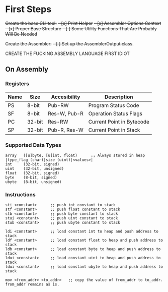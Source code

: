 # First Steps

~~Create the base CLI tool:~~ 
~~- [x] Print Helper~~ 
~~- [x] Assembler Options Context~~ 
~~- [x] Proper Base Structure~~ 
~~- [ ] Some Utility Functions That Are Probably Will Be Needed~~ 

~~Create the Assembler:~~ 
~~- [ ] Set up the AssemblerOutput class~~.

CREATE THE FUCKING ASSEMBLY LANGUAGE FIRST IDIOT

## On Assembly

### Registers

| Name | Size   | Accesibility | Description               |
|------|--------|--------------|---------------------------|
| PS   | 8-bit  | Pub-RW       | Program Status Code       |
| SF   | 8-bit  | Res-W, Pub-R | Operation Status Flags    |
| PC   | 32-bit | Res-RW       | Current Point in Bytecode |
| SP   | 32-bit | Pub-R, Res-W | Current Point in Stack    |

### Supported Data Types

```
array   ([u]byte, [u]int, float)      ;; Always stored in heap |type_flag (char)|size (uint)|<values>|
int     (32-bit, signed)
uint    (32-bit, unsigned)
float   (32-bit, signed)
byte    (8-bit, signed)
ubyte   (8-bit, unsigned)
```

### Instructions

```
sti <constant>      ;; push int constant to stack
stf <constant>      ;; push float constant to stack
stb <constant>      ;; push byte constant to stack
stui <constant>     ;; push uint constant to stack
stub <constant>     ;; push ubyte constant to stack

ldi <constant>      ;; load constant int to heap and push address to stack 
ldf <constant>      ;; load constant float to heap and push address to stack 
ldb <constant>      ;; load constant byte to heap and push address to stack 
ldui <constant>     ;; load constant uint to heap and push address to stack 
ldui <constant>     ;; load constant ubyte to heap and push address to stack 

mov <from_addr> <to_addr>   ;; copy the value of from_addr to to_addr. from_addr remains as is.
```
